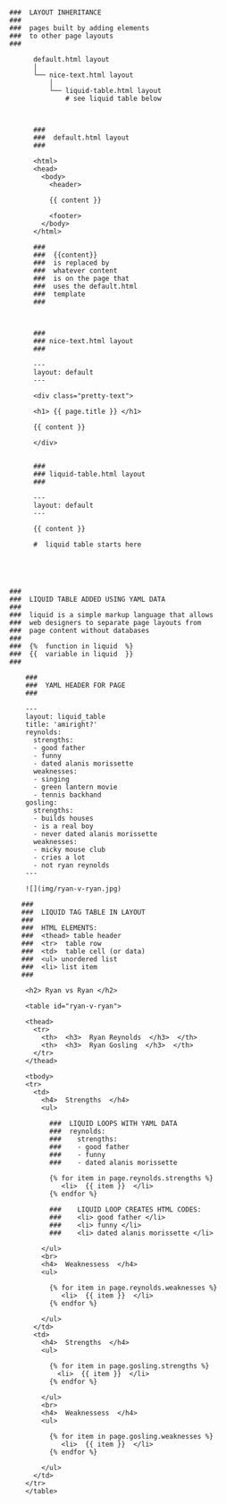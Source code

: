   ###
    ###  LAYOUT INHERITANCE
    ###
    ###  pages built by adding elements 
    ###  to other page layouts 
    ###

          default.html layout 
          │
          └── nice-text.html layout 
              │
              └── liquid-table.html layout
                  # see liquid table below



          ###
          ###  default.html layout
          ###

          <html>
          <head>
            <body>                                
              <header>   

              {{ content }}     

              <footer>           
            </body>  
          </html>     

          ###
          ###  {{content}}
          ###  is replaced by
          ###  whatever content
          ###  is on the page that
          ###  uses the default.html 
          ###  template 
          ###



          ###
          ### nice-text.html layout
          ###

          ---
          layout: default
          ---

          <div class="pretty-text">

          <h1> {{ page.title }} </h1>

          {{ content }}

          </div>


          ###
          ### liquid-table.html layout
          ###

          ---
          layout: default
          ---

          {{ content }}

          #  liquid table starts here





    ###
    ###  LIQUID TABLE ADDED USING YAML DATA
    ###
    ###  liquid is a simple markup language that allows
    ###  web designers to separate page layouts from
    ###  page content without databases
    ###
    ###  {%  function in liquid  %}
    ###  {{  variable in liquid  }}
    ###

        ###
        ###  YAML HEADER FOR PAGE
        ###

        ---
        layout: liquid_table
        title: 'amiright?'
        reynolds:
          strengths:
          - good father
          - funny
          - dated alanis morissette
          weaknesses: 
          - singing
          - green lantern movie
          - tennis backhand 
        gosling:
          strengths: 
          - builds houses
          - is a real boy
          - never dated alanis morissette
          weaknesses: 
          - micky mouse club
          - cries a lot
          - not ryan reynolds
        ---
        
        ![](img/ryan-v-ryan.jpg)  

       ###
       ###  LIQUID TAG TABLE IN LAYOUT
       ###
       ###  HTML ELEMENTS: 
       ###  <thead> table header
       ###  <tr>  table row 
       ###  <td>  table cell (or data)
       ###  <ul> unordered list
       ###  <li> list item 
       ###

        <h2> Ryan vs Ryan </h2>

        <table id="ryan-v-ryan">

        <thead>
          <tr>
            <th>  <h3>  Ryan Reynolds  </h3>  </th>
            <th>  <h3>  Ryan Gosling  </h3>  </th>
          </tr>
        </thead>

        <tbody>
        <tr>
          <td>
            <h4>  Strengths  </h4>
            <ul>

              ###  LIQUID LOOPS WITH YAML DATA
              ###  reynolds:
              ###    strengths:
              ###    - good father
              ###    - funny
              ###    - dated alanis morissette

              {% for item in page.reynolds.strengths %}
                 <li>  {{ item }}  </li>
              {% endfor %}

              ###    LIQUID LOOP CREATES HTML CODES:
              ###    <li> good father </li>
              ###    <li> funny </li>
              ###    <li> dated alanis morissette </li>        

            </ul>
            <br>
            <h4>  Weaknessess  </h4>
            <ul>

              {% for item in page.reynolds.weaknesses %}
                 <li>  {{ item }}  </li>
              {% endfor %}

            </ul>  
          </td>
          <td>
            <h4>  Strengths  </h4>
            <ul>

              {% for item in page.gosling.strengths %}
                <li>  {{ item }}  </li>
              {% endfor %}

            </ul>
            <br>
            <h4>  Weaknessess  </h4>
            <ul>

              {% for item in page.gosling.weaknesses %}
                 <li>  {{ item }}  </li>
              {% endfor %}

            </ul>
          </td>
        </tr> 
        </table>
